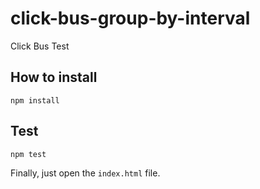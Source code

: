 # click-bus-group-by-interval
Click Bus Test
## How to install
`npm install`
## Test
`npm test`

Finally, just open the `index.html` file.
